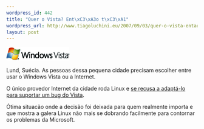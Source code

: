 ```yaml
--- 
wordpress_id: 442
title: "Quer o Vista? Ent\xC3\xA3o t\xC3\xA1"
wordpress_url: http://www.tiagoluchini.eu/2007/09/03/quer-o-vista-entao-ta/
layout: post
---
```

![Vista](/wp-content/uploads/2007/09/quick_vista.gif)

Lund, Suécia. As pessoas dessa pequena cidade precisam escolher entre usar o Windows Vista ou a Internet.

O único provedor Internet da cidade roda Linux e [se recusa a adaptá-lo para suportar um bug do Vista](http://www.neoseeker.com/news/story/7081/).

Ótima situacão onde a decisão foi deixada para quem realmente importa e que mostra a galera Linux não mais se dobrando facilmente para contornar os problemas da Microsoft.
